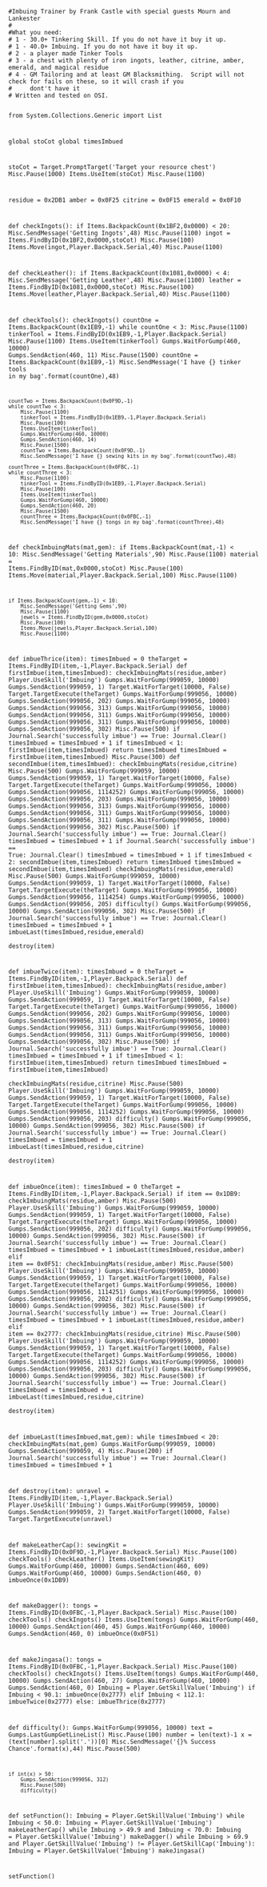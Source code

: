 <code>
#Imbuing Trainer by Frank Castle with special guests Mourn and Lankester
#
#What you need:
# 1 - 30.0+ Tinkering Skill. If you do not have it buy it up. 
# 1 - 40.0+ Imbuing. If you do not have it buy it up.
# 2 - a player made Tinker Tools
# 3 - a chest with plenty of iron ingots, leather, citrine, amber, emerald, and magical residue 
# 4 - GM Tailoring and at least GM Blacksmithing.  Script will not check for fails on these, so it will crash if you 
#     dont't have it
# Written and tested on OSI. 

from System.Collections.Generic import List

global stoCot
global timesImbued

stoCot = Target.PromptTarget('Target your resource chest')
Misc.Pause(1000)
Items.UseItem(stoCot)
Misc.Pause(1100)

residue = 0x2DB1
amber = 0x0F25
citrine = 0x0F15
emerald = 0x0F10

def checkIngots():
    if Items.BackpackCount(0x1BF2,0x0000) < 20:
        Misc.SendMessage('Getting Ingots',48)
        Misc.Pause(1100)
        ingot = Items.FindByID(0x1BF2,0x0000,stoCot)
        Misc.Pause(100)
        Items.Move(ingot,Player.Backpack.Serial,40)
        Misc.Pause(1100)
        
def checkLeather():
    if Items.BackpackCount(0x1081,0x0000) < 4:
        Misc.SendMessage('Getting Leather',48)
        Misc.Pause(1100)
        leather = Items.FindByID(0x1081,0x0000,stoCot)
        Misc.Pause(100)
        Items.Move(leather,Player.Backpack.Serial,40)
        Misc.Pause(1100)        
        
def checkTools():
    checkIngots()
    countOne = Items.BackpackCount(0x1EB9,-1)
    while countOne < 3:
        Misc.Pause(1100)
        tinkerTool = Items.FindByID(0x1EB9,-1,Player.Backpack.Serial)
        Misc.Pause(1100)
        Items.UseItem(tinkerTool)
        Gumps.WaitForGump(460, 10000)
        Gumps.SendAction(460, 11)
        Misc.Pause(1500)
        countOne = Items.BackpackCount(0x1EB9,-1)
        Misc.SendMessage('I have {} tinker tools in my bag'.format(countOne),48)
        
    countTwo = Items.BackpackCount(0x0F9D,-1)
    while countTwo < 3:
        Misc.Pause(1100)
        tinkerTool = Items.FindByID(0x1EB9,-1,Player.Backpack.Serial)
        Misc.Pause(100)
        Items.UseItem(tinkerTool)
        Gumps.WaitForGump(460, 10000)
        Gumps.SendAction(460, 14)
        Misc.Pause(1500)
        countTwo = Items.BackpackCount(0x0F9D,-1)
        Misc.SendMessage('I have {} sewing kits in my bag'.format(countTwo),48)
        
    countThree = Items.BackpackCount(0x0FBC,-1)
    while countThree < 3:
        Misc.Pause(1100)
        tinkerTool = Items.FindByID(0x1EB9,-1,Player.Backpack.Serial)
        Misc.Pause(100)
        Items.UseItem(tinkerTool)
        Gumps.WaitForGump(460, 10000)
        Gumps.SendAction(460, 20)
        Misc.Pause(1500)
        countThree = Items.BackpackCount(0x0FBC,-1)
        Misc.SendMessage('I have {} tongs in my bag'.format(countThree),48)

def checkImbuingMats(mat,gem):
    if Items.BackpackCount(mat,-1) < 10:
        Misc.SendMessage('Getting Materials',90)
        Misc.Pause(1100)
        material = Items.FindByID(mat,0x0000,stoCot)
        Misc.Pause(100)
        Items.Move(material,Player.Backpack.Serial,100)
        Misc.Pause(1100)
        
    if Items.BackpackCount(gem,-1) < 10:
        Misc.SendMessage('Getting Gems',90)
        Misc.Pause(1100)
        jewels = Items.FindByID(gem,0x0000,stoCot)
        Misc.Pause(100)
        Items.Move(jewels,Player.Backpack.Serial,100)
        Misc.Pause(1100)  

def imbueThrice(item):
    timesImbued = 0
    theTarget = Items.FindByID(item,-1,Player.Backpack.Serial)
    def firstImbue(item,timesImbued):
        checkImbuingMats(residue,amber)
        Player.UseSkill('Imbuing')
        Gumps.WaitForGump(999059, 10000)
        Gumps.SendAction(999059, 1)
        Target.WaitForTarget(10000, False)
        Target.TargetExecute(theTarget)
        Gumps.WaitForGump(999056, 10000)
        Gumps.SendAction(999056, 202)
        Gumps.WaitForGump(999056, 10000)
        Gumps.SendAction(999056, 313)
        Gumps.WaitForGump(999056, 10000)
        Gumps.SendAction(999056, 311)
        Gumps.WaitForGump(999056, 10000)
        Gumps.SendAction(999056, 311)
        Gumps.WaitForGump(999056, 10000)
        Gumps.SendAction(999056, 302)
        Misc.Pause(500)
        if Journal.Search('successfully imbue') == True:
            Journal.Clear()
            timesImbued = timesImbued + 1
        if timesImbued < 1:
            firstImbue(item,timesImbued)
        return timesImbued
    timesImbued = firstImbue(item,timesImbued)
    Misc.Pause(300)
    def secondImbue(item,timesImbued):
        checkImbuingMats(residue,citrine)
        Misc.Pause(500)
        Gumps.WaitForGump(999059, 10000)
        Gumps.SendAction(999059, 1)
        Target.WaitForTarget(10000, False)
        Target.TargetExecute(theTarget)
        Gumps.WaitForGump(999056, 10000)
        Gumps.SendAction(999056, 1114252)
        Gumps.WaitForGump(999056, 10000)
        Gumps.SendAction(999056, 203)
        Gumps.WaitForGump(999056, 10000)
        Gumps.SendAction(999056, 313)
        Gumps.WaitForGump(999056, 10000)
        Gumps.SendAction(999056, 311)
        Gumps.WaitForGump(999056, 10000)
        Gumps.SendAction(999056, 311)
        Gumps.WaitForGump(999056, 10000)
        Gumps.SendAction(999056, 302)
        Misc.Pause(500)
        if Journal.Search('successfully imbue') == True:
            Journal.Clear()
            timesImbued = timesImbued + 1
        if Journal.Search('successfully imbue') == True:
            Journal.Clear()
            timesImbued = timesImbued + 1
        if timesImbued < 2:
            secondImbue(item,timesImbued)
        return timesImbued
    timesImbued = secondImbue(item,timesImbued)
    checkImbuingMats(residue,emerald)
    Misc.Pause(500)
    Gumps.WaitForGump(999059, 10000)
    Gumps.SendAction(999059, 1)
    Target.WaitForTarget(10000, False)
    Target.TargetExecute(theTarget)
    Gumps.WaitForGump(999056, 10000)
    Gumps.SendAction(999056, 1114254)
    Gumps.WaitForGump(999056, 10000)
    Gumps.SendAction(999056, 205)
    difficulty()
    Gumps.WaitForGump(999056, 10000)
    Gumps.SendAction(999056, 302)
    Misc.Pause(500)
    if Journal.Search('successfully imbue') == True:
        Journal.Clear()
        timesImbued = timesImbued + 1
    imbueLast(timesImbued,residue,emerald)    
    destroy(item)
        
def imbueTwice(item):
    timesImbued = 0
    theTarget = Items.FindByID(item,-1,Player.Backpack.Serial)
    def firstImbue(item,timesImbued):
        checkImbuingMats(residue,amber)
        Player.UseSkill('Imbuing')
        Gumps.WaitForGump(999059, 10000)
        Gumps.SendAction(999059, 1)
        Target.WaitForTarget(10000, False)
        Target.TargetExecute(theTarget)
        Gumps.WaitForGump(999056, 10000)
        Gumps.SendAction(999056, 202)
        Gumps.WaitForGump(999056, 10000)
        Gumps.SendAction(999056, 313)
        Gumps.WaitForGump(999056, 10000)
        Gumps.SendAction(999056, 311)
        Gumps.WaitForGump(999056, 10000)
        Gumps.SendAction(999056, 311)
        Gumps.WaitForGump(999056, 10000)
        Gumps.SendAction(999056, 302)
        Misc.Pause(500)
        if Journal.Search('successfully imbue') == True:
            Journal.Clear()
            timesImbued = timesImbued + 1
        if timesImbued < 1:
            firstImbue(item,timesImbued)
        return timesImbued
    timesImbued = firstImbue(item,timesImbued)        
    checkImbuingMats(residue,citrine)
    Misc.Pause(500)
    Player.UseSkill('Imbuing')
    Gumps.WaitForGump(999059, 10000)
    Gumps.SendAction(999059, 1)
    Target.WaitForTarget(10000, False)
    Target.TargetExecute(theTarget)
    Gumps.WaitForGump(999056, 10000)
    Gumps.SendAction(999056, 1114252)
    Gumps.WaitForGump(999056, 10000)
    Gumps.SendAction(999056, 203)
    difficulty()
    Gumps.WaitForGump(999056, 10000)
    Gumps.SendAction(999056, 302)
    Misc.Pause(500)
    if Journal.Search('successfully imbue') == True:
        Journal.Clear()
        timesImbued = timesImbued + 1
    imbueLast(timesImbued,residue,citrine)    
    destroy(item)    

def imbueOnce(item):
    timesImbued = 0
    theTarget = Items.FindByID(item,-1,Player.Backpack.Serial)
    if item == 0x1DB9:
        checkImbuingMats(residue,amber)
        Misc.Pause(500)
        Player.UseSkill('Imbuing')
        Gumps.WaitForGump(999059, 10000)
        Gumps.SendAction(999059, 1)
        Target.WaitForTarget(10000, False)
        Target.TargetExecute(theTarget)
        Gumps.WaitForGump(999056, 10000)
        Gumps.SendAction(999056, 202)
        difficulty()
        Gumps.WaitForGump(999056, 10000)
        Gumps.SendAction(999056, 302)
        Misc.Pause(500)
        if Journal.Search('successfully imbue') == True:
            Journal.Clear()
            timesImbued = timesImbued + 1
        imbueLast(timesImbued,residue,amber)
    elif item == 0x0F51:
        checkImbuingMats(residue,amber)
        Misc.Pause(500)
        Player.UseSkill('Imbuing')
        Gumps.WaitForGump(999059, 10000)
        Gumps.SendAction(999059, 1)
        Target.WaitForTarget(10000, False)
        Target.TargetExecute(theTarget)
        Gumps.WaitForGump(999056, 10000)
        Gumps.SendAction(999056, 1114251)
        Gumps.WaitForGump(999056, 10000)
        Gumps.SendAction(999056, 202)
        difficulty()
        Gumps.WaitForGump(999056, 10000)
        Gumps.SendAction(999056, 302)
        Misc.Pause(500)
        if Journal.Search('successfully imbue') == True:
            Journal.Clear()
            timesImbued = timesImbued + 1
        imbueLast(timesImbued,residue,amber)
    elif item == 0x2777:
        checkImbuingMats(residue,citrine)
        Misc.Pause(500)
        Player.UseSkill('Imbuing')
        Gumps.WaitForGump(999059, 10000)
        Gumps.SendAction(999059, 1)
        Target.WaitForTarget(10000, False)
        Target.TargetExecute(theTarget)
        Gumps.WaitForGump(999056, 10000)
        Gumps.SendAction(999056, 1114252)
        Gumps.WaitForGump(999056, 10000)
        Gumps.SendAction(999056, 203)
        difficulty()
        Gumps.WaitForGump(999056, 10000)
        Gumps.SendAction(999056, 302)
        Misc.Pause(500)
        if Journal.Search('successfully imbue') == True:
            Journal.Clear()
            timesImbued = timesImbued + 1
        imbueLast(timesImbued,residue,citrine)    
    destroy(item)

def imbueLast(timesImbued,mat,gem):
    while timesImbued < 20:
        checkImbuingMats(mat,gem)
        Gumps.WaitForGump(999059, 10000)
        Gumps.SendAction(999059, 4)
        Misc.Pause(200)
        if Journal.Search('successfully imbue') == True:
            Journal.Clear()
            timesImbued = timesImbued + 1    
            
def destroy(item):
    unravel = Items.FindByID(item,-1,Player.Backpack.Serial)
    Player.UseSkill('Imbuing')
    Gumps.WaitForGump(999059, 10000)
    Gumps.SendAction(999059, 2)
    Target.WaitForTarget(10000, False)
    Target.TargetExecute(unravel)
    
def makeLeatherCap():
    sewingKit = Items.FindByID(0x0F9D,-1,Player.Backpack.Serial)
    Misc.Pause(100)
    checkTools()
    checkLeather()
    Items.UseItem(sewingKit)
    Gumps.WaitForGump(460, 10000)
    Gumps.SendAction(460, 609)
    Gumps.WaitForGump(460, 10000)
    Gumps.SendAction(460, 0)
    imbueOnce(0x1DB9)
    
def makeDagger():
    tongs = Items.FindByID(0x0FBC,-1,Player.Backpack.Serial)
    Misc.Pause(100)
    checkTools()
    checkIngots()
    Items.UseItem(tongs)
    Gumps.WaitForGump(460, 10000)
    Gumps.SendAction(460, 45)
    Gumps.WaitForGump(460, 10000)
    Gumps.SendAction(460, 0)
    imbueOnce(0x0F51) 
    
def makeJingasa():
    tongs = Items.FindByID(0x0FBC,-1,Player.Backpack.Serial)
    Misc.Pause(100)
    checkTools()
    checkIngots()
    Items.UseItem(tongs)
    Gumps.WaitForGump(460, 10000)
    Gumps.SendAction(460, 27)
    Gumps.WaitForGump(460, 10000)
    Gumps.SendAction(460, 0)
    Imbuing = Player.GetSkillValue('Imbuing')
    if Imbuing < 90.1:
        imbueOnce(0x2777)
    elif Imbuing < 112.1:
        imbueTwice(0x2777)
    else:
        imbueThrice(0x2777)
    
    
def difficulty():
    Gumps.WaitForGump(999056, 10000)
    text = Gumps.LastGumpGetLineList()
    Misc.Pause(100)
    number = len(text)-1
    x = (text[number].split('.'))[0]
    Misc.SendMessage('{}% Success Chance'.format(x),44)
    Misc.Pause(500)
      
    if int(x) > 50:
        Gumps.SendAction(999056, 312)
        Misc.Pause(500)
        difficulty()    
    
    
def setFunction():
    Imbuing = Player.GetSkillValue('Imbuing')
    while Imbuing < 50.0:
        Imbuing = Player.GetSkillValue('Imbuing')
        makeLeatherCap()
    while Imbuing > 49.9 and Imbuing < 70.0:
        Imbuing = Player.GetSkillValue('Imbuing')
        makeDagger()
    while Imbuing > 69.9 and Player.GetSkillValue('Imbuing') != Player.GetSkillCap('Imbuing'):
        Imbuing = Player.GetSkillValue('Imbuing')
        makeJingasa()
     
setFunction()        

</code>